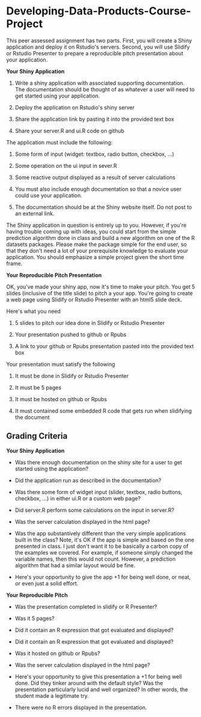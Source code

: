 # Developing-Data-Products-Course-Project

This peer assessed assignment has two parts. First, you will create a Shiny application and deploy it on Rstudio's servers. Second, you will use Slidify or Rstudio Presenter to prepare a reproducible pitch presentation about your application.

**Your Shiny Application**

1. Write a shiny application with associated supporting documentation. The documentation should be thought of as whatever a user will need to get started using your application.

2. Deploy the application on Rstudio's shiny server

3. Share the application link by pasting it into the provided text box

4. Share your server.R and ui.R code on github

The application must include the following:

1. Some form of input (widget: textbox, radio button, checkbox, ...)

2. Some operation on the ui input in sever.R

3. Some reactive output displayed as a result of server calculations

4. You must also include enough documentation so that a novice user could use your application.

5. The documentation should be at the Shiny website itself. Do not post to an external link.

The Shiny application in question is entirely up to you. However, if you're having trouble coming up with ideas, you could start from the simple prediction algorithm done in class and build a new algorithm on one of the R datasets packages. Please make the package simple for the end user, so that they don't need a lot of your prerequisite knowledge to evaluate your application. You should emphasize a simple project given the short time frame.

**Your Reproducible Pitch Presentation**

OK, you've made your shiny app, now it's time to make your pitch. You get 5 slides (inclusive of the title slide)  to pitch a your app. You're going to create a web page using Slidify or Rstudio Presenter with an html5 slide deck.

Here's what you need

1. 5 slides to pitch our idea done in Slidify or Rstudio Presenter

2. Your presentation pushed to github or Rpubs

3. A link to your github or Rpubs presentation pasted into the provided text box

Your presentation must satisfy the following

1. It must be done in Slidify or Rstudio Presenter

2. It must be 5 pages

3. It must be hosted on github or Rpubs

4. It must contained some embedded R code that gets run when slidifying the document

## Grading Criteria  

**Your Shiny Application**

* Was there enough documentation on the shiny site for a user to get started using the application?

* Did the application run as described in the documentation?

* Was there some form of widget input (slider, textbox, radio buttons, checkbox, ...) in either ui.R or a custom web page?

* Did server.R perform some calculations on the input in server.R?

* Was the server calculation displayed in the html page?

* Was the app substantively different than the very simple applications built in the class? Note, it's OK if the app is simple and based on the one presented in class. I just don't want it to be basically a carbon copy of the examples we covered. For example, if someone simply changed the variable names, then this would not count. However, a prediction algorithm that had a similar layout would be fine.

* Here's your opportunity to give the app +1 for being well done, or neat, or even just a solid effort.

**Your Reproducible Pitch**

* Was the presentation completed in slidify or R Presenter?

* Was it 5 pages?

* Did it contain an R expression that got evaluated and displayed?

* Did it contain an R expression that got evaluated and displayed?

* Was it hosted on github or Rpubs?

* Was the server calculation displayed in the html page?

* Here's your opportunity to give this presentation a +1 for being well done. Did they tinker around with the default style? Was the presentation particularly lucid and well organized? In other words, the student made a legitimate try.

* There were no R errors displayed in the presentation.